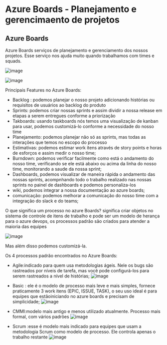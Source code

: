 # Azure Boards - Planejamento e gerencimaento de projetos

## Azure Boards

Azure Boards serviços de planejamento e gerenciamento dos nossos projetos.
Esse serviço nos ajuda muito quando trabalhamos com times e squads.

![image](https://github.com/aevilesaguiar/azure-devops-board-repos-pipelane-test-artefats/assets/52088444/5e2eda95-f651-4029-a8ed-dee5c12dadf5)

![image](https://github.com/aevilesaguiar/azure-devops-board-repos-pipelane-test-artefats/assets/52088444/2da2a5b1-948d-4f20-a41f-b6de712e410c)

Principais Features no Azure Boards:

- Backlog : podemos planejar o nosso projeto adicionando histórias ou requisitos de usuários ao backlog do produto
- Sprints: podemos criar nossas sprints e assim dividir a nossa release em etapas a serem entregues conforme a priorização
- Takboards: usando taskboards nós temos uma visualização de kanban para usar, podemos customizá-lo conforme a necessidade do nosso time
- Planejamento: podemos planejar não só as sprints, mas todas as interações que temos no escopo do processo
- Estimativas: podemos estimar work itens através de story points e horas de esforços e assim medir o nosso time;
- Burndown: podemos verificar facilmente como está o andamento do nosso time, verificando se ele está abaixo ou acima da linha do nosso time, monitorando a saude da nossa sprint;
- Dashboards, podemos visualizar de maneira rápida o andamento das nossas sprints, acompnhando todo o trabalho realizado nas nossas sprints no painel de dashboards e podemos personaliza-los
- wiki, podemos integrar a nossa documentação ao azure boards;
- comunicação: podemos melhorar a comunicação do nosso time com a integração do slack e do teams;

O que significa um processo no azure Boards? significa criar objetos no sistema de controle de itens de trabalho e pode ser um modelo de herança para o azure devops, os processos padrão são criados para atender a maioria das equipes

![image](https://github.com/aevilesaguiar/azure-devops-board-repos-pipelane-test-artefats/assets/52088444/6239265e-c495-4b11-9486-67a673f6b4a0)

Mas além disso podemos customizá-la.

Os 4 processos padrão encontrados no Azure Boards:

- Agile:indicado para quem usa metodologias ágeis. Nele os bugs são rastreados por níveis de tarefa, mas você pode configurá-los para serem rastreados a nível de histórias;
![image](https://github.com/aevilesaguiar/azure-devops-board-repos-pipelane-test-artefats/assets/52088444/2f38a451-5fa1-47fc-98ea-810b1a47b4f4)

  
- Basic : ele é o modelo de processo mais leve e mais simples, fornece praticamente 3 work itens (EPIC, ISSUE, TASK), o seu uso ideal é para equipes que estãoiniciando no azure boards e precisam de simplicidade;
![image](https://github.com/aevilesaguiar/azure-devops-board-repos-pipelane-test-artefats/assets/52088444/7a91aa6d-b6f6-4a5c-9511-bc1287ee723d)
 
- CMMI:modelo mais antigo e menos utilizado  atualmente. Processo mais formal, com vários padrões
![image](https://github.com/aevilesaguiar/azure-devops-board-repos-pipelane-test-artefats/assets/52088444/75997f0e-7f63-432e-806e-ab49807911be)

  
- Scrum :esse é  modelo mais indicado para equipes que usam a metodologia Scrum como modelo de processo. Ele controla apenas o trabalho restante
![image](https://github.com/aevilesaguiar/azure-devops-board-repos-pipelane-test-artefats/assets/52088444/e435a542-ecd8-4e59-a1a4-809b92d1ec86)





